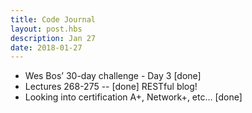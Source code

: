 ```yaml
---
title: Code Journal
layout: post.hbs
description: Jan 27
date: 2018-01-27
---
```


- Wes Bos’ 30-day challenge - Day 3 [done]
- Lectures 268-275 -- [done] RESTful blog!
- Looking into certification A+, Network+, etc… [done]
